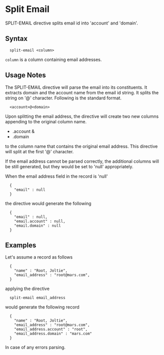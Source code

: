 # Split Email

SPLIT-EMAIL directive splits email id into 'account' and 'domain'.

## Syntax

```
  split-email <column>
```

```column``` is a column containing email addresses.

## Usage Notes

The SPLIT-EMAIL directive will parse the email into its constituents. It extracts
domain and the account name from the email id string. It splits the string on '@'
character. Following is the standard format.

```
  <account>@<domain>
```

Upon splitting the email address, the directive will create two new columns
appending to the original column name.

* <column>.account &
* <column>.domain

to the column name that contains the original email address.
This directive will split at the first '@' character.

If the email address cannot be parsed correctly, the additional columns will be still
generated, but they would be set to 'null' appropriately.

When the email address field in the record is 'null'

```
  {
    "email" : null
  }
```

the directive would generate the following

```
  {
    "email" : null,
    "email.account" : null,
    "email.domain" : null
  }
```

## Examples

Let's assume a record as follows

```
  {
    "name" : "Root, Joltie",
    "email_address" : "root@mars.com",
  }
```

applying the directive

```
  split-email email_address
```

would generate the following record

```
  {
    "name" : "Root, Joltie",
    "email_address" : "root@mars.com",
    "email_address.account" : "root",
    "email_address.domain" : "mars.com"
  }
```

In case of any errors parsing.